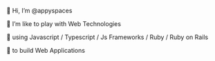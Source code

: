 👋 Hi, I’m @appyspaces

👀 I’m like to play with Web Technologies

💞️ using Javascript / Typescript / Js Frameworks / Ruby / Ruby on Rails

🌱 to build Web Applications

<!---
- 👋 Hi, I’m @appyspaces
- 👀 I’m interested in ... Web Technologies Javascript / Typescript 
- 🌱 I’m currently learning ...
- 💞️ I’m looking to collaborate on ...
- 📫 How to reach me ...

appyspaces/appyspaces is a ✨ special ✨ repository because its `README.md` (this file) appears on your GitHub profile.
You can click the Preview link to take a look at your changes.
--->
